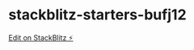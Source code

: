 # stackblitz-starters-bufj12

[Edit on StackBlitz ⚡️](https://stackblitz.com/edit/stackblitz-starters-bufj12)